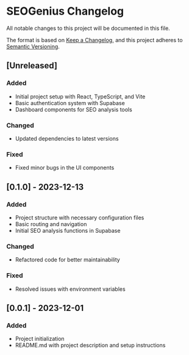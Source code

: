 # SEOGenius Changelog

All notable changes to this project will be documented in this file.

The format is based on [Keep a Changelog](https://keepachangelog.com/en/1.0.0/), and this project adheres to [Semantic Versioning](https://semver.org/spec/v2.0.0.html).

## [Unreleased]

### Added

- Initial project setup with React, TypeScript, and Vite
- Basic authentication system with Supabase
- Dashboard components for SEO analysis tools

### Changed

- Updated dependencies to latest versions

### Fixed

- Fixed minor bugs in the UI components

## [0.1.0] - 2023-12-13

### Added

- Project structure with necessary configuration files
- Basic routing and navigation
- Initial SEO analysis functions in Supabase

### Changed

- Refactored code for better maintainability

### Fixed

- Resolved issues with environment variables

## [0.0.1] - 2023-12-01

### Added

- Project initialization
- README.md with project description and setup instructions

